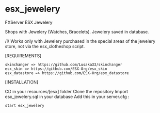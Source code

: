 # esx_jewelery
FXServer ESX Jewelery

Shops with Jewelery (Watches, Bracelets). Jewelery saved in database.

/!\ Works only with Jewelery purchased in the special areas of the jewelery store, not via the esx_clotheshop script.

[REQUIREMENTS]
```
skinchanger => https://github.com/Lusaka33/skinchanger
esx_skin => https://github.com/ESX-Org/esx_skin
esx_datastore => https://github.com/ESX-Org/esx_datastore
```
[INSTALLATION]

CD in your resources/[esx] folder
Clone the repository
Import esx_jewelery.sql in your database
Add this in your server.cfg :
```
start esx_jewelery
```
